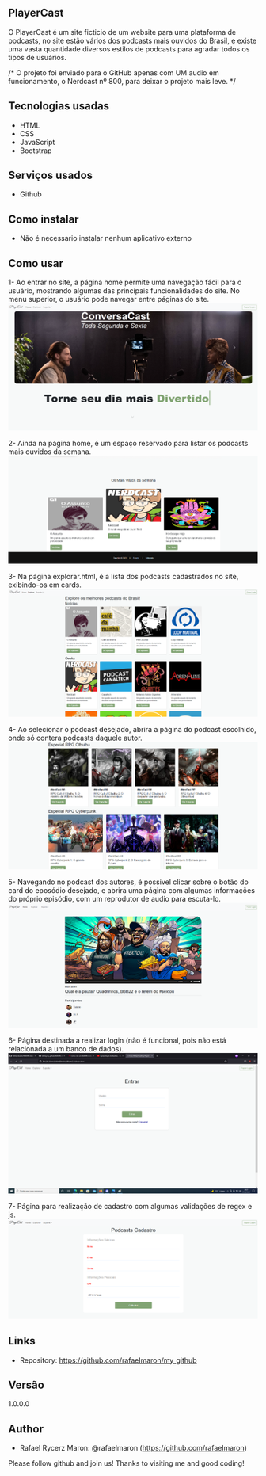 ## PlayerCast
 
O PlayerCast é um site ficticio de um website para uma plataforma de podcasts, no site estão vários dos podcasts mais ouvidos do Brasil, e existe uma vasta quantidade diversos estilos de podcasts para agradar todos os tipos de usuários.

/* O projeto foi enviado para o GitHub apenas com UM audio em funcionamento, o Nerdcast nº 800, para deixar o projeto mais leve. */
 
 
## Tecnologias usadas

* HTML
* CSS
* JavaScript
* Bootstrap
 
 
## Serviços usados
 
* Github
 
## Como instalar
 
* Não é necessario instalar nenhum aplicativo externo
 
## Como usar
 
1- Ao entrar no site, a página home permite uma navegação fácil para o usuário, mostrando algumas das principais funcionalidades do site. No menu superior, o usuário pode navegar entre páginas do site.
![Tela Home](https://github.com/rafaelmaron/my_github/blob/master/readme_images/1-home.png)

2- Ainda na página home, é um espaço reservado para listar os podcasts mais ouvidos da semana.
![Tela Home](https://github.com/rafaelmaron/my_github/blob/master/readme_images/2-home.png)

3- Na página explorar.html, é a lista dos podcasts cadastrados no site, exibindo-os em cards.
![Tela Explorar Todos](https://github.com/rafaelmaron/my_github/blob/master/readme_images/3-explorar.png)

4- Ao selecionar o podcast desejado, abrira a página do podcast escolhido, onde só contera podcasts daquele autor.
![Tela Explorar do Podcast Selecionado](https://github.com/rafaelmaron/my_github/blob/master/readme_images/4-podcast.png)

5- Navegando no podcast dos autores, é possivel clicar sobre o botão do card do eposódio desejado, e abrira uma página com algumas informações do próprio episódio, com um reprodutor de audio para escuta-lo.
![Tela Episódios](https://github.com/rafaelmaron/my_github/blob/master/readme_images/5-episodios.png)

6- Página destinada a realizar login (não é funcional, pois não está relacionada a um banco de dados).
![Tela Login](https://github.com/rafaelmaron/my_github/blob/master/readme_images/6-login.png)

7- Página para realização de cadastro com algumas validações de regex e js.
 ![Tela Cadastrar](https://github.com/rafaelmaron/my_github/blob/master/readme_images/7-cadastrar.png)


 
## Links
 
  - Repository: https://github.com/rafaelmaron/my_github
 
 
## Versão
 
1.0.0.0
 
 
## Author
 
* Rafael Rycerz Maron: @rafaelmaron (https://github.com/rafaelmaron)
 
 
Please follow github and join us!
Thanks to visiting me and good coding!
